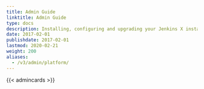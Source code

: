 ```yaml
---
title: Admin Guide
linktitle: Admin Guide
type: docs
description: Installing, configuring and upgrading your Jenkins X installation
date: 2017-02-01
publishdate: 2017-02-01
lastmod: 2020-02-21
weight: 200
aliases:
  - /v3/admin/platform/
---
```


{{< admincards >}}

